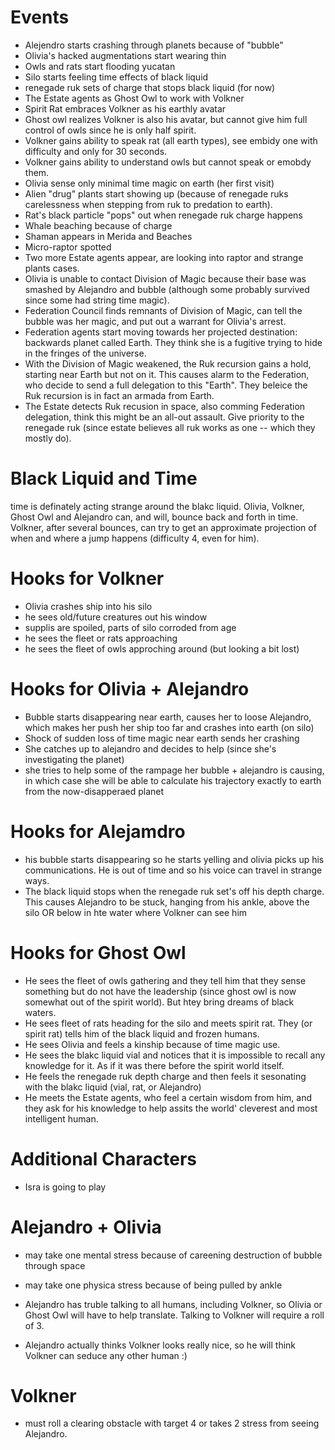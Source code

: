 # Events

- Alejendro starts crashing through planets because of "bubble"
- Olivia's hacked augmentations start wearing thin
- Owls and rats start flooding yucatan
- Silo starts feeling time effects of black liquid
- renegade ruk sets of charge that stops black liquid (for now)
- The Estate agents as Ghost Owl to work with Volkner
- Spirit Rat embraces Volkner as his earthly avatar
- Ghost owl realizes Volkner is also his avatar, but cannot give him full control of owls since he is only half spirit.
- Volkner gains ability to speak rat (all earth types), see embidy one with difficulty and only for 30 seconds.
- Volkner gains ability to understand owls but cannot speak or emobdy them.
- Olivia sense only minimal time magic on earth (her first visit)
- Alien "drug" plants start showing up (because of renegade ruks carelessness when stepping from ruk to predation to earth).
- Rat's black particle "pops" out when renegade ruk charge happens
- Whale beaching because of charge
- Shaman appears in Merida and Beaches
- Micro-raptor spotted
- Two more Estate agents appear, are looking into raptor and strange plants cases.
- Olivia is unable to contact Division of Magic because their base was smashed by Alejandro and bubble (although some probably survived since some had string time magic).
- Federation Council finds remnants of Division of Magic, can tell the bubble was her magic, and put out a warrant for Olivia's arrest.
- Federation agents start moving towards her projected destination: backwards planet called Earth. They think she is a fugitive trying to hide in the fringes of the universe.
- With the Division of Magic weakened, the Ruk recursion gains a hold, starting near Earth but not on it. This causes alarm to the Federation, who decide to send a full delegation to this "Earth". They beleice the Ruk recursion is in fact an armada from Earth.
- The Estate detects Ruk recusion in space, also comming Federation delegation, think this might be an all-out assault. Give priority to the renegade ruk (since estate believes all ruk works as one -- which they mostly do).

# Black Liquid and Time

time is definately acting strange around the blakc liquid. Olivia, Volkner, Ghost Owl and Alejandro can, and will, bounce back and forth in time. Volkner, after several bounces, can try to get an approximate projection of when and where a jump happens (difficulty 4, even for him).


# Hooks for Volkner

- Olivia crashes ship into his silo
- he sees old/future creatures out his window
- supplis are spoiled, parts of silo corroded from age
- he sees the fleet or rats approaching
- he sees the fleet of owls approching around (but looking a bit lost)

# Hooks for Olivia + Alejandro

- Bubble starts disappearing near earth, causes her to loose Alejandro, which makes her push her ship too far and crashes into earth (on silo)
- Shock of sudden loss of time magic near earth sends her crashing
- She catches up to alejandro and decides to help (since she's investigating the planet)
- she tries to help some of the rampage her bubble + alejandro is causing, in which case she will be able to calculate his trajectory exactly to earth from the now-disapperaed planet

# Hooks for Alejamdro

- his bubble starts disappearing so he starts yelling and olivia picks up his communications. He is out of time and so his voice can travel in strange ways.
- The black liquid stops when the renegade ruk set's off his depth charge. This causes Alejandro to be stuck, hanging from his ankle, above the silo OR below in hte water where Volkner can see him

# Hooks for Ghost Owl

- He sees the fleet of owls gathering and they tell him that they sense something but do not have the leadership (since ghost owl is now somewhat out of the spirit world). But htey bring dreams of black waters.
- He sees fleet of rats heading for the silo and meets spirit rat. They (or spirit rat) tells him of the black liquid and frozen humans.
- He sees Olivia and feels a kinship because of time magic use.
- He sees the blakc liquid vial and notices that it is impossible to recall any knowledge for it. As if it was there before the spirit world itself.
- He feels the renegade ruk depth charge and then feels it sesonating with the blakc liquid (vial, rat, or Alejandro)
- He meets the Estate agents, who feel a certain wisdom from him, and they ask for his knowledge to help assits the world' cleverest and most intelligent human.

# Additional Characters

- Isra is going to play

# Alejandro + Olivia

- may take one mental stress because of careening destruction of bubble through space
- may take one physica stress because of being pulled by ankle

- Alejandro has truble talking to all humans, including Volkner, so Olivia or Ghost Owl will have to help translate. Talking to Volkner will require a roll of 3.

- Alejandro actually thinks Volkner looks really nice, so he will think Volkner can seduce any other human :)


# Volkner

- must roll a clearing obstacle with target 4 or takes 2 stress from seeing Alejandro.
